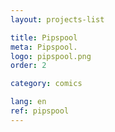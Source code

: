 ```yaml
---
layout: projects-list

title: Pipspool
meta: Pipspool.
logo: pipspool.png
order: 2

category: comics

lang: en
ref: pipspool
---
```

